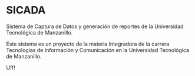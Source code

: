 SICADA
======

Sistema de Captura de Datos y generación de reportes de la Universidad Tecnológica de Manzanillo.

Este sistema es un proyecto de la materia Integradora de la carrera Tecnologías de Información y Comunicación en la Universidad Tecnológica de Manzanillo. 

Uff! 
